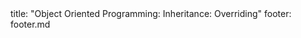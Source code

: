 <frontmatter>
title: "Object Oriented Programming: Inheritance: Overriding"
footer: footer.md
</frontmatter>

<include src="unit-inPage-asFlat.md" boilerplate />